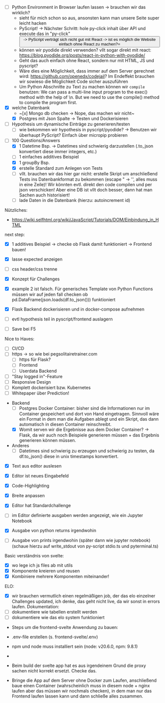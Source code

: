 - [ ] Python Environment in Browser laufen lassen -> brauchen wir das wirklich?
  - sieht für mich schon so aus, ansonsten kann man unsere Seite super leicht hacken
  - PyScript! ->
      Nächster Schritt: hole py-click inhalt über API und execute das in "py-click"
      <button id="new-task-btn" class="py-button" type="submit" py-click="test_transform(df_test.copy(deep=True))">
    -> PyScript verträgt sich nicht gut mit React -> ist es möglich die Website einfach ohne React zu machen?=
  - können wir pyodide direkt verwenden? vllt sogar direkt mit react: https://blog.pyodide.org/posts/react-in-python-with-pyodide/
  - Geht das auch einfach ohne React, sondern nur mit HTML, JS und pyscript?
  - Wäre dies eine Möglichkeit, dass immer auf dem Server gerechnet wird: https://github.com/openedx/codejail?
    Im Endeffekt brauchen wir sowieso die Möglichkeit Code sicher auszuführen
  - Um Python Abschnitte zu Text zu machen können wir `compile` benutzen:
    We can pass a multi-line input program to the exec() method with the help of \n. But we need to use the compile() method to compile the program first.
- [x] welche Datenbank
  - ~[x] Mongo db checken -> Nope, das machen wir nicht~
  - [x] Postgres mit Json Spalte -> Testen und Dockerisieren
- [ ] Hypothesis um dynamische Einträge zu generieren/testen
  - [ ] wie bekommen wir hypothesis in pyscript/pyodide? -> Benutzen wir überhaupt PyScript? Einfach über micropip probieren
- [ ] 100 Questions/Answers
  - [x] 1 Datetime Bsp. -> Datetimes sind schwierig darzustellen (.to_json konvertiert diese immer integers, etc.)
  - [ ] 1 einfaches additives Beispiel
  - [x] 1 groupBy Bsp.
  - [x] erstelle Standard zum Anlegen von Tests
  - [ ] vllt. brauchen wir das hier gar nicht: erstelle Skript um anschließend Tests ins Datenbankformat zu bekommen (escape " -> '', alles muss in eine Zeile)! Wir könnten evtl. direkt den code compilen und per json verschicken! Aber eine DB ist vllt doch besser, dann hat man Sachen auch historisiert!
  - [ ] lade Daten in die Datenbank (hierzu: autoincrement id)

Nützliches:
 - https://wiki.selfhtml.org/wiki/JavaScript/Tutorials/DOM/Einbindung_in_HTML

next step:
 - [x] 1 additives Beispiel -> checke ob Flask damit funktioniert -> Frontend bauen!
 - [x] lasse expected anzeigen
 - [ ] css header/css trenne
 - [x] Konzept für Challenges
 - [x] example 2 ist falsch. Für generisches Template von Python Functions müssen wir auf jeden fall checken ob pd.DataFrame(json.loads(df.to_json())) funktioniert
 - [x] Flask Backend dockerisieren und in docker-compose aufnehmen
 - [ ] evtl hypothesis teil in pyscript/frontend auslagern
 - [ ] Save bei F5


Nice to Haves:
- [ ] CI/CD
- [ ] https -> so wie bei pegsolitairetrainer.com
  - [ ] https für Flask?
  - [ ] Frontend
  - [ ] Userdata Backend
- [ ] "Stay logged in"-Feature
- [ ] Responsive Design
- [ ] Komplett dockerisiert bzw. Kubernetes
- [ ] Whitepaper über Prediction!

- Backend
  - [ ] Postgres Docker Container: bisher sind die Informationen nur im Container gespeichert und dort von Hand eingetragen. Sinnvoll wäre ein Format in dem man die Aufgaben ablegt und ein Skript, das dann automatisch in diesen
  Container reinschreibt.
  - [x] Womit serven wir die Ergebnisse aus dem Docker Container? -> Flask, da wir auch noch Beispiele generieren müssen + das Ergebnis generieren können müssen.

- Anderes
  - [ ] Datetimes sind schwierig zu erzeugen und schwierig zu testen, da df.to_json() diese in unix timestamps konvertiert.

- [x] Text aus editor auslesen
- [x] Editor ist neues Eingabefeld
- [x] Code-Highlighting
- [x] Breite anpassen
- [x] Editor hat Standardchallenge
- [ ] im Editor definierte ausgaben werden angezeigt, wie ein Jupyter Notebook
- [x] Ausgabe von python returns irgendwohin
- [ ] Ausgabe von prints irgendwohin (später dann wie jupyter notebook) (schaue hierzu auf write_stdout von py-script stdio.ts und pyterminal.ts)


Basic verständnis von svelte:
 - [x] wo lege ich js files ab mit utils
 - [x] Komponente kreieren und reusen
 - [x] Kombiniere mehrere Komponenten miteinander!

ELO:
 - [x] wir brauchen vermutlich einen regelmäßigen job, der das elo einzelner Challenges updated, ich denke, das geht nicht live, da wir sonst
       in errors laufen.
Dokumentation:
 - [ ] dokumentiere wie tabellen erstellt werden
 - [ ] dokumentiere wie das elo system funktioniert

- Steps um die frontend-svelte Anwendung zu bauen:
 - .env-file erstellen (s. frontend-svelte/.env)
 - npm und node muss installiert sein (node: v20.6.0, npm: 9.8.1)
 - 

- Beim build der svelte app hat es aus irgendeinem Grund die proxy sachen nicht korrekt ersetzt. Checke das.
- Bringe die App auf dem Server ohne Docker zum Laufen, anschließend baue einen Container (wahrscheinlich muss in diesem node + nginx laufen aber das müssen wir nochmals checken), in dem man nur das Frontend laufen lassen kann und dann schließe alles zusammen.